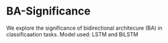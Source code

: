 # BA-Significance

We explore the significance of bidirectional architecure (BA) in classificaation tasks. Model used: LSTM and BiLSTM
